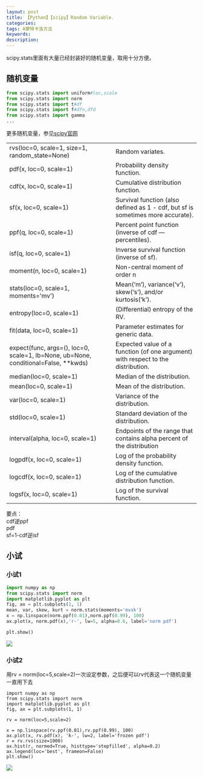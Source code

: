 ```yaml
---
layout: post
title: 【Python】【scipy】Random Variable.
categories:
tags: A蒙特卡洛方法
keywords:
description:
---
```


scipy.stats里面有大量已经封装好的随机变量，取用十分方便。  


## 随机变量

```py
from scipy.stats import uniform#loc,scale
from scipy.stats import norm
from scipy.stats import t#df
from scipy.stats import f#dfn,dfd
from scipy.stats import gamma
...
```
更多随机变量，参见<a href='https://docs.scipy.org/doc/scipy/reference/stats.html' target="stats">scipy官网</a>


|||
|--|--|
|rvs(loc=0, scale=1, size=1, random_state=None)	|Random variates.
|pdf(x, loc=0, scale=1)|	Probability density function.
|cdf(x, loc=0, scale=1)|	Cumulative distribution function.
|sf(x, loc=0, scale=1)|	Survival function (also defined as 1 - cdf, but sf is sometimes more accurate).
|ppf(q, loc=0, scale=1)|	Percent point function (inverse of cdf — percentiles).
|isf(q, loc=0, scale=1)|	Inverse survival function (inverse of sf).
|moment(n, loc=0, scale=1)|	Non-central moment of order n
|stats(loc=0, scale=1, moments='mv')|	Mean(‘m’), variance(‘v’), skew(‘s’), and/or kurtosis(‘k’).
|entropy(loc=0, scale=1)|	(Differential) entropy of the RV.
|fit(data, loc=0, scale=1)|	Parameter estimates for generic data.
|expect(func, args=(), loc=0, scale=1, lb=None, ub=None, conditional=False, **kwds)|	Expected value of a function (of one argument) with respect to the distribution.
|median(loc=0, scale=1)|	Median of the distribution.
|mean(loc=0, scale=1)|	Mean of the distribution.
|var(loc=0, scale=1)|	Variance of the distribution.
|std(loc=0, scale=1)|	Standard deviation of the distribution.
|interval(alpha, loc=0, scale=1)|	Endpoints of the range that contains alpha percent of the distribution
|logpdf(x, loc=0, scale=1)|	Log of the probability density function.
|logcdf(x, loc=0, scale=1)|	Log of the cumulative distribution function.
|logsf(x, loc=0, scale=1)|	Log of the survival function.

要点：  
cdf逆ppf  
pdf  
sf=1-cdf逆isf  

## 小试

### 小试1
```py
import numpy as np
from scipy.stats import norm
import matplotlib.pyplot as plt
fig, ax = plt.subplots(1, 1)
mean, var, skew, kurt = norm.stats(moments='mvsk')
x = np.linspace(norm.ppf(0.01),norm.ppf(0.99), 100)
ax.plot(x, norm.pdf(x),'r-', lw=5, alpha=0.6, label='norm pdf')

plt.show()
```
<img src='http://www.guofei.site/public/postimg/scipyrv2.png'>

### 小试2

用rv = norm(loc=5,scale=2)一次设定参数，之后便可以rv代表这一个随机变量一直用下去  

```
import numpy as np
from scipy.stats import norm
import matplotlib.pyplot as plt
fig, ax = plt.subplots(1, 1)

rv = norm(loc=5,scale=2)

x = np.linspace(rv.ppf(0.01),rv.ppf(0.99), 100)
ax.plot(x, rv.pdf(x), 'k-', lw=2, label='frozen pdf')
r = rv.rvs(size=1000)
ax.hist(r, normed=True, histtype='stepfilled', alpha=0.2)
ax.legend(loc='best', frameon=False)
plt.show()
```

<img src='http://www.guofei.site/public/postimg/scipyrv1.png'>
